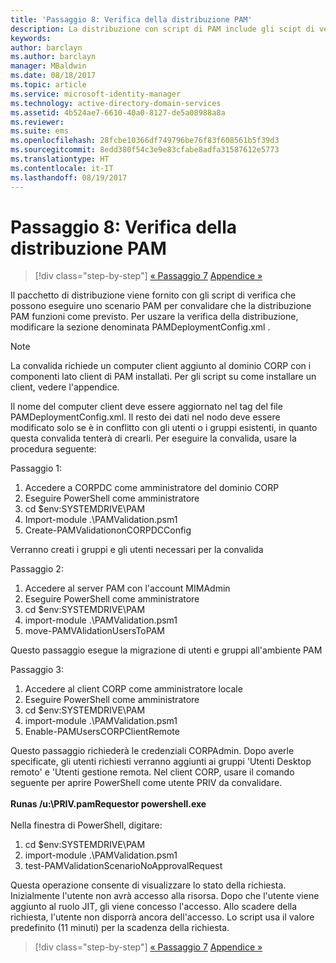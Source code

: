 ```yaml
---
title: 'Passaggio 8: Verifica della distribuzione PAM'
description: La distribuzione con script di PAM include gli scipt di verifica che possono eseguire uno scenario PAM per convalidare che la distribuzione PAM funzioni come previsto.
keywords: 
author: barclayn
ms.author: barclayn
manager: MBaldwin
ms.date: 08/18/2017
ms.topic: article
ms.service: microsoft-identity-manager
ms.technology: active-directory-domain-services
ms.assetid: 4b524ae7-6610-40a0-8127-de5a08988a8a
ms.reviewer: 
ms.suite: ems
ms.openlocfilehash: 28fcbe10366df749796be76f83f608561b5f39d3
ms.sourcegitcommit: 8edd380f54c3e9e83cfabe8adfa31587612e5773
ms.translationtype: HT
ms.contentlocale: it-IT
ms.lasthandoff: 08/19/2017
---
```

# <a name="step-8-pam-deployment-verification"></a>Passaggio 8: Verifica della distribuzione PAM

>[!div class="step-by-step"]
[« Passaggio 7](sp1-step7-setup-sidhistory-sidfiltering.md)
[Appendice »](sp1-pam-deployment-addendum.md)

Il pacchetto di distribuzione viene fornito con gli script di verifica che possono eseguire uno scenario PAM per convalidare che la distribuzione PAM funzioni come previsto.
Per uszare la verifica della distribuzione, modificare la sezione denominata PAMDeploymentConfig.xml <PamValidation/>.

>[!NOTE]
>La convalida richiede un computer client aggiunto al dominio CORP con i componenti lato client di PAM installati. Per gli script su come installare un client, vedere l'appendice.

Il nome del computer client deve essere aggiornato nel tag <PAMValidationClient/> del file PAMDeploymentConfig.xml. Il resto dei dati nel nodo <PAMValidation/> deve essere modificato solo se è in conflitto con gli utenti o i gruppi esistenti, in quanto questa convalida tenterà di crearli.
Per eseguire la convalida, usare la procedura seguente:

Passaggio 1:

1. Accedere a CORPDC come amministratore del dominio CORP
2. Eseguire PowerShell come amministratore
3. cd $env:SYSTEMDRIVE\PAM
4. Import-module .\PAMValidation.psm1
5. Create-PAMValidationonCORPDCConfig

Verranno creati i gruppi e gli utenti necessari per la convalida

Passaggio 2:

1. Accedere al server PAM con l'account MIMAdmin
2. Eseguire PowerShell come amministratore
3. cd $env:SYSTEMDRIVE\PAM
4. import-module .\PAMValidation.psm1
5. move-PAMVAlidationUsersToPAM

Questo passaggio esegue la migrazione di utenti e gruppi all'ambiente PAM

Passaggio 3:

1. Accedere al client CORP come amministratore locale
2. Eseguire PowerShell come amministratore
3. cd $env:SYSTEMDRIVE\PAM
4. import-module .\PAMValidation.psm1
5. Enable-PAMUsersCORPClientRemote


Questo passaggio richiederà le credenziali CORPAdmin. Dopo averle specificate, gli utenti richiesti verranno aggiunti ai gruppi 'Utenti Desktop remoto' e 'Utenti gestione remota.
Nel client CORP, usare il comando seguente per aprire PowerShell come utente PRIV da convalidare. </br></br>
**Runas /u:<PRIV domain>\PRIV.pamRequestor powershell.exe**  </br></br>
Nella finestra di PowerShell, digitare:

1. cd $env:SYSTEMDRIVE\PAM
2. import-module .\PAMValidation.psm1
3. test-PAMValidationScenarioNoApprovalRequest


  Questa operazione consente di visualizzare lo stato della richiesta.
  Inizialmente l'utente non avrà accesso alla risorsa. Dopo che l'utente viene aggiunto al ruolo JIT, gli viene concesso l'accesso. Allo scadere della richiesta, l'utente non disporrà ancora dell'accesso.
  Lo script usa il valore predefinito (11 minuti) per la scadenza della richiesta.

>[!div class="step-by-step"]
[« Passaggio 7](sp1-step7-setup-sidhistory-sidfiltering.md)
[Appendice »](sp1-pam-deployment-addendum.md)

